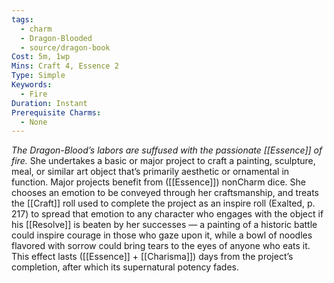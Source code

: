 ```yaml
---
tags:
  - charm
  - Dragon-Blooded
  - source/dragon-book
Cost: 5m, 1wp
Mins: Craft 4, Essence 2
Type: Simple
Keywords:
  - Fire
Duration: Instant
Prerequisite Charms:
  - None
---
```

*The Dragon-Blood’s labors are suffused with the passionate [[Essence]] of fire.*
She undertakes a basic or major project to craft a painting, sculpture, meal, or similar art object that’s primarily aesthetic or ornamental in function. Major projects benefit from ([[Essence]]) nonCharm dice. She chooses an emotion to be conveyed through her craftsmanship, and treats the [[Craft]] roll used to complete the project as an inspire roll (Exalted, p. 217) to spread that emotion to any character who engages with the object if his [[Resolve]] is beaten by her successes — a painting of a historic battle could inspire courage in those who gaze upon it, while a bowl of noodles flavored with sorrow could bring tears to the eyes of anyone who eats it. This effect lasts ([[Essence]] + [[Charisma]]) days from the project’s completion, after which its supernatural potency fades.